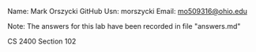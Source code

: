 Name: Mark Orszycki
GitHub Usn: morszycki
Email: mo509316@ohio.edu

Note: The answers for this lab have been recorded in file "answers.md"

CS 2400 Section 102

